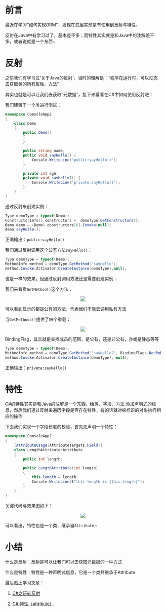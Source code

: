 # 前言

最近在学习“如何实现ORM”，发现在底层实现是有使用到反射与特性。

反射在Java中有学习过了，基本差不多；而特性其实就是和Java中的注解差不多，或者说就是一个东西~


# 反射

之前我们有学习过'关于Java的反射'，当时的理解是：“程序在运行时，可以动态去获取类的所有属性、方法”


其实也就是可以让我们去获取“元数据”，接下来看看在C#中如何使用反射吧：

我们建置于一个类进行测试：
```csharp
namespace ConsoleApp2
{
    class Demo
    {
        public Demo()
        {
        }

        public string name;
        public void sayHello() {
            Console.WriteLine("public:sayHello()");
        }

        private int age;
        private void sayHello2() {
            Console.WriteLine("private:sayHello()");
        }
    }
}
```


通过反射来创建实例：
```csharp
Type demoType = typeof(Demo);
ConstructorInfo[] constructors =  demoType.GetConstructors();
Demo demo = (Demo) constructors[0].Invoke(null);
demo.sayHello();
```

正确输出：`public:sayHello()`


我们通过反射调用这个公有方法`sayHello()`：
```csharp
Type demoType = typeof(Demo);
MethodInfo method = demoType.GetMethod("sayHello");
method.Invoke(Activator.CreateInstance(demoType),null);
```
也是一样的效果，但通过反射调用方法还是需要创建实例...


我们来看看`GetMethod()`这个方法：

<div align='center'>

![](https://jquil.github.io/file/markdown/note/148/img/20211213001.png)
</div>
可以看到显示的都是公有的方法，代表我们不能去调用私有方法

当`GetMethods()`提供了四个重载：

<div align='center'>

![](https://jquil.github.io/file/markdown/note/148/img/20211213002.png)
</div>

BindingFlag，其实就是查找成员的范围，是公有，还是非公有，亦或是静态等等

```csharp
Type demoType = typeof(Demo);
MethodInfo method = demoType.GetMethod("sayHello2", BindingFlags.NonPublic | BindingFlags.Instance);
method.Invoke(Activator.CreateInstance(demoType), null);
```


正确输出：`private:sayHello()`


# 特性

C#的特性其实是和Java的注解是一个东西，给类、字段、方法.添加声明式的信息，然后我们通过反射来遍历字段是否存在特性，有的话就对被标识的对象执行相应的操作


下面我们实现一个字段长度的校验，首先先声明一个特性：
```csharp
namespace ConsoleApp2
{
    [AttributeUsage(AttributeTargets.Field)]
    class LengthAttribute:Attribute
    {
        public int length;

        public LengthAttribute(int length)
        {
            this.length = length;
            Console.WriteLine($"this length is {this.length}");
        }
    }
}
```

关键代码与效果图如下：

<div align='center'>

![](https://jquil.github.io/file/markdown/note/148/img/20211213003.png)
</div>


可以看出，特性也是一个类，继承自`Attribute`~


# 小结


什么是反射：反射是可以让我们可以去获取元数据的一种方式

什么是特性：特性是一种声明式信息，它是一个类并继承于Attribute


最后贴上学习文章：
1. [C#之玩转反射](https://www.cnblogs.com/yaozhenfa/p/CSharp_Reflection_1.html)
   
2. [C# 特性（attribute）](https://www.cnblogs.com/forever-Ys/p/10428568.html)
